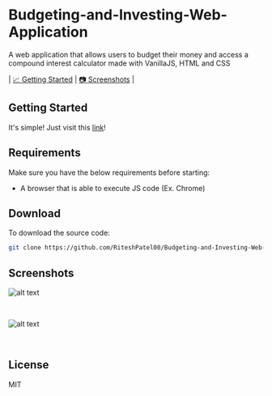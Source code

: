 # Budgeting-and-Investing-Web-Application
A web application that allows users to budget their money and access a compound interest calculator
made with VanillaJS, HTML and CSS


| [:chart_with_upwards_trend: Getting Started](#getting-started) | [:camera: Screenshots](#screenshots) |



## Getting Started

It's simple! Just visit this [link](https://riteshpatel00.github.io/Budgeting-and-Investing-Web-Application/)!


## Requirements

Make sure you have the below requirements before starting:

- A browser that is able to execute JS code (Ex. Chrome)

## Download

To download the source code:

```bash
git clone https://github.com/RiteshPatel00/Budgeting-and-Investing-Web-Application.git
```


## Screenshots
![alt text](https://github.com/RiteshPatel00/Budgeting-and-Investing-Web-Application/blob/master/Budgeting-and-Investing-Web-Application/ScreenShots/Budget.png?raw=true)

<br>

![alt text](https://github.com/RiteshPatel00/Budgeting-and-Investing-Web-Application/blob/master/Budgeting-and-Investing-Web-Application/ScreenShots/Investment.png?raw=true)

<br>



## License

MIT 
